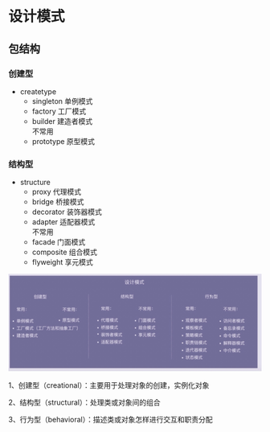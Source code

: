 # 设计模式
## 包结构
### 创建型
* createtype
  * singleton 单例模式
  * factory   工厂模式
  * builder   建造者模式  
不常用
  * prototype 原型模式
### 结构型
* structure
  * proxy     代理模式
  * bridge    桥接模式
  * decorator 装饰器模式
  * adapter   适配器模式  
不常用
  * facade    门面模式
  * composite 组合模式
  * flyweight 享元模式
  
![](README-IMG/img.png)

1、创建型（creational）：主要用于处理对象的创建，实例化对象

2、结构型（structural）：处理类或对象间的组合

3、行为型（behavioral）：描述类或对象怎样进行交互和职责分配